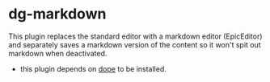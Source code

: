 dg-markdown
===========

This plugin replaces the standard editor with a markdown editor (EpicEditor) and separately saves a markdown version of the content so it won't spit out markdown when deactivated.

* this plugin depends on [dope](https://github.com/glockenmeier/dope) to be installed.
